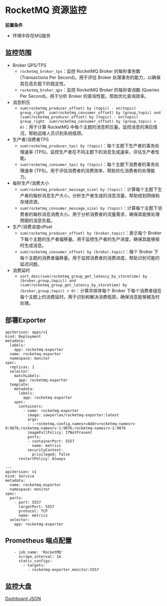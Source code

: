 # RocketMQ 资源监控

**前置条件**
- 环境中存在MQ服务

## 监控范围

- Broker QPS/TPS
    - `rocketmq_broker_tps`：监控 RocketMQ Broker 的每秒事务数 (Transactions Per Second)。用于评估 Broker 处理事务的能力，以确保其在高负载下的稳定性。
    - `rocketmq_broker_qps`：监控 RocketMQ Broker 的每秒查询数 (Queries Per Second)。用于分析 Broker 的查询性能，帮助优化查询效率。
- 消息积压
    - `sum(rocketmq_producer_offset) by (topic) - on(topic)  group_right  sum(rocketmq_consumer_offset) by (group,topic) and (sum(rocketmq_producer_offset) by (topic) - on(topic)  group_right  sum(rocketmq_consumer_offset) by (group,topic) > 0)`：用于计算 RocketMQ 中每个主题的消息积压量。监控消息的滞后情况，帮助运维人员识别系统瓶颈。
- 生产者/消费者TPS
    - `sum(rocketmq_producer_tps) by (topic)`：每个主题下生产者的事务处理速率 (TPS)。监控生产者在不同主题下的消息生成速率，评估生产者性能。
    - `sum(rocketmq_consumer_tps) by (topic)`：每个主题下消费者的事务处理速率 (TPS)。用于评估消费者的消费效率，帮助优化消费者的处理能力。
- 每秒生产/消费大小
    - `sum(rocketmq_producer_message_size) by (topic)`：计算每个主题下生产者的每秒消息生产大小。分析生产者生成的消息流量，帮助规划网络和存储资源。
    - `sum(rocketmq_consumer_message_size) by (topic)`：计算每个主题下消费者的每秒消息消费大小。用于分析消费者的流量需求，确保其能够处理预期的消息负载。
- 生产/消费进度offset
    - `sum(rocketmq_producer_offset) by (broker,topic)`：表示每个 Broker 下每个主题的生产者偏移量。用于监控生产者的生产进度，确保其能够按时生成消息。
    - `sum(rocketmq_consumer_offset) by (broker,topic)`：每个 Broker 下每个主题的消费者偏移量。用于监控消费者的消费进度，帮助识别可能的延迟问题。
- 消费延时
    - `sort_desc(sum(rocketmq_group_get_latency_by_storetime) by (broker,group,topic)) and (sum(rocketmq_group_get_latency_by_storetime) by (broker,group,topic) > 0)`：计算并排序每个 Broker 下每个消费者组在每个主题上的消费延时。用于识别和解决消费瓶颈，确保消息能够被及时处理。

## 部署Exporter
``` 
apiVersion: apps/v1
kind: Deployment
metadata:
  labels:
    app: rocketmq-exporter
  name: rocketmq-exporter
  namespace: monitor
spec:
  replicas: 1
  selector:
    matchLabels:
      app: rocketmq-exporter
  template:
    metadata:
      labels:
        app: rocketmq-exporter
    spec:
      containers:
        - name: rocketmq-exporter
          image: sawyerlan/rocketmq-exporter:latest
          args:
          - --rocketmq.config.namesrvAddr=rocketmq-namesrv-0:9876;rocketmq-namesrv-1:9876;rocketmq-namesrv-2:9876
          imagePullPolicy: IfNotPresent
          ports:
          - containerPort: 5557
            name: metrics
          securityContext:
            privileged: false
      restartPolicy: Always

---
apiVersion: v1
kind: Service
metadata:
  name: rocketmq-exporter
  namespace: monitor
spec:
  ports:
    - port: 5557
      targetPort: 5557
      protocol: TCP
      name: metrics
  selector:
    app: rocketmq-exporter
```

## Prometheus 端点配置
``` 
    - job_name: 'RocketMQ'
      scrape_interval: 1m
      static_configs:
        - targets: 
          - rocketmq-exporter.monitor:5557
```

## 监控大盘

[Dashboard JSON]()


